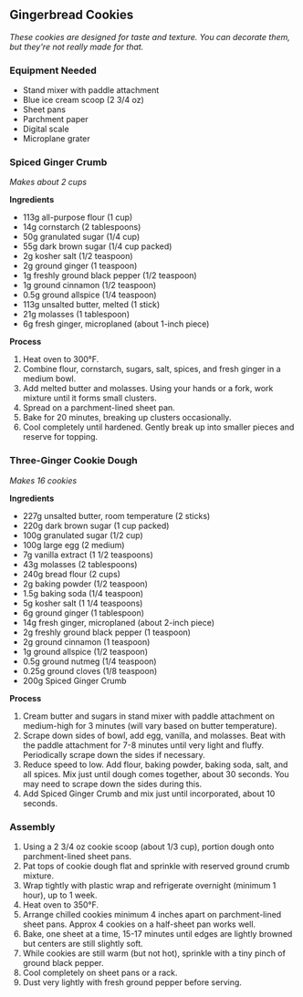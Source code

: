 ## Gingerbread Cookies

_These cookies are designed for taste and texture. You can decorate them, but they're not really made for that._

### Equipment Needed
- Stand mixer with paddle attachment
- Blue ice cream scoop (2 3/4 oz)
- Sheet pans
- Parchment paper
- Digital scale
- Microplane grater

### Spiced Ginger Crumb
_Makes about 2 cups_

**Ingredients**
- 113g all-purpose flour (1 cup)
- 14g cornstarch (2 tablespoons)
- 50g granulated sugar (1/4 cup)
- 55g dark brown sugar (1/4 cup packed)
- 2g kosher salt (1/2 teaspoon)
- 2g ground ginger (1 teaspoon)
- 1g freshly ground black pepper (1/2 teaspoon)
- 1g ground cinnamon (1/2 teaspoon)
- 0.5g ground allspice (1/4 teaspoon)
- 113g unsalted butter, melted (1 stick)
- 21g molasses (1 tablespoon)
- 6g fresh ginger, microplaned (about 1-inch piece)

**Process**
1. Heat oven to 300°F.
2. Combine flour, cornstarch, sugars, salt, spices, and fresh ginger in a medium bowl.
3. Add melted butter and molasses. Using your hands or a fork, work mixture until it forms small clusters.
4. Spread on a parchment-lined sheet pan.
5. Bake for 20 minutes, breaking up clusters occasionally.
6. Cool completely until hardened. Gently break up into smaller pieces and reserve for topping.

### Three-Ginger Cookie Dough
_Makes 16 cookies_

**Ingredients**
- 227g unsalted butter, room temperature (2 sticks)
- 220g dark brown sugar (1 cup packed)
- 100g granulated sugar (1/2 cup)
- 100g large egg (2 medium)
- 7g vanilla extract (1 1/2 teaspoons)
- 43g molasses (2 tablespoons)
- 240g bread flour (2 cups)
- 2g baking powder (1/2 teaspoon)
- 1.5g baking soda (1/4 teaspoon)
- 5g kosher salt (1 1/4 teaspoons)
- 6g ground ginger (1 tablespoon)
- 14g fresh ginger, microplaned (about 2-inch piece)
- 2g freshly ground black pepper (1 teaspoon)
- 2g ground cinnamon (1 teaspoon)
- 1g ground allspice (1/2 teaspoon)
- 0.5g ground nutmeg (1/4 teaspoon)
- 0.25g ground cloves (1/8 teaspoon)
- 200g Spiced Ginger Crumb

**Process**
1. Cream butter and sugars in stand mixer with paddle attachment on medium-high for 3 minutes (will vary based on butter temperature).
2. Scrape down sides of bowl, add egg, vanilla, and molasses. Beat with the paddle attachment for 7-8 minutes until very light and fluffy. Periodically scrape down the sides if necessary.
3. Reduce speed to low. Add flour, baking powder, baking soda, salt, and all spices. Mix just until dough comes together, about 30 seconds. You may need to scrape down the sides during this.
4. Add Spiced Ginger Crumb and mix just until incorporated, about 10 seconds.

### Assembly
1. Using a 2 3/4 oz cookie scoop (about 1/3 cup), portion dough onto parchment-lined sheet pans.
2. Pat tops of cookie dough flat and sprinkle with reserved ground crumb mixture.
3. Wrap tightly with plastic wrap and refrigerate overnight (minimum 1 hour), up to 1 week.
4. Heat oven to 350°F.
5. Arrange chilled cookies minimum 4 inches apart on parchment-lined sheet pans. Approx 4 cookies on a half-sheet pan works well.
6. Bake, one sheet at a time, 15-17 minutes until edges are lightly browned but centers are still slightly soft.
7. While cookies are still warm (but not hot), sprinkle with a tiny pinch of ground black pepper.
8. Cool completely on sheet pans or a rack.
9. Dust very lightly with fresh ground pepper before serving.
